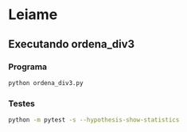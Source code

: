 # Leiame

## Executando ordena_div3

### Programa

```bash
python ordena_div3.py
```

### Testes

```bash
python -m pytest -s --hypothesis-show-statistics
```
